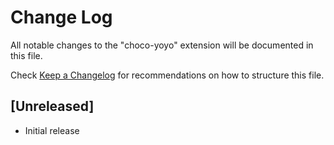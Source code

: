 # Change Log

All notable changes to the "choco-yoyo" extension will be documented in this file.

Check [Keep a Changelog](http://keepachangelog.com/) for recommendations on how to structure this file.

## [Unreleased]

- Initial release
